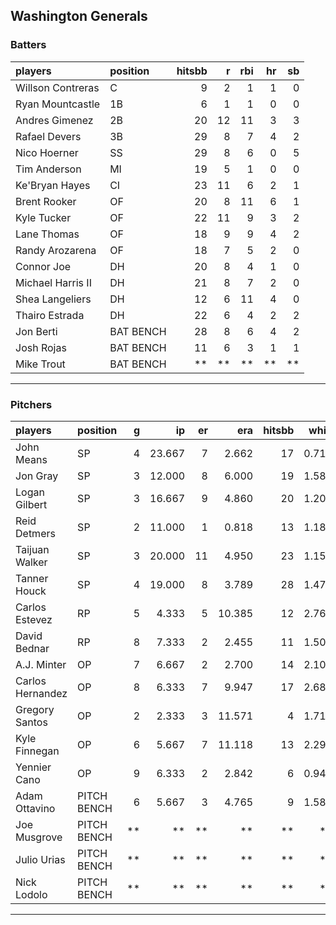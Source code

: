 ## Washington Generals

### Batters

 
|players           |position  | hitsbb|  r| rbi| hr| sb| 
|:-----------------|:---------|------:|--:|---:|--:|--:| 
|Willson Contreras |C         |      9|  2|   1|  1|  0| 
|Ryan Mountcastle  |1B        |      6|  1|   1|  0|  0| 
|Andres Gimenez    |2B        |     20| 12|  11|  3|  3| 
|Rafael Devers     |3B        |     29|  8|   7|  4|  2| 
|Nico Hoerner      |SS        |     29|  8|   6|  0|  5| 
|Tim Anderson      |MI        |     19|  5|   1|  0|  0| 
|Ke'Bryan Hayes    |CI        |     23| 11|   6|  2|  1| 
|Brent Rooker      |OF        |     20|  8|  11|  6|  1| 
|Kyle Tucker       |OF        |     22| 11|   9|  3|  2| 
|Lane Thomas       |OF        |     18|  9|   9|  4|  2| 
|Randy Arozarena   |OF        |     18|  7|   5|  2|  0| 
|Connor Joe        |DH        |     20|  8|   4|  1|  0| 
|Michael Harris II |DH        |     21|  8|   7|  2|  0| 
|Shea Langeliers   |DH        |     12|  6|  11|  4|  0| 
|Thairo Estrada    |DH        |     22|  6|   4|  2|  2| 
|Jon Berti         |BAT BENCH |     28|  8|   6|  4|  2| 
|Josh Rojas        |BAT BENCH |     11|  6|   3|  1|  1| 
|Mike Trout        |BAT BENCH |     **| **|  **| **| **| 


* * *

### Pitchers

 
|players          |position    |  g|     ip| er|    era| hitsbb|  whip| so|  w| sv| 
|:----------------|:-----------|--:|------:|--:|------:|------:|-----:|--:|--:|--:| 
|John Means       |SP          |  4| 23.667|  7|  2.662|     17| 0.718| 10|  1|  0| 
|Jon Gray         |SP          |  3| 12.000|  8|  6.000|     19| 1.583| 11|  1|  0| 
|Logan Gilbert    |SP          |  3| 16.667|  9|  4.860|     20| 1.200| 13|  0|  0| 
|Reid Detmers     |SP          |  2| 11.000|  1|  0.818|     13| 1.182| 14|  1|  0| 
|Taijuan Walker   |SP          |  3| 20.000| 11|  4.950|     23| 1.150| 10|  0|  0| 
|Tanner Houck     |SP          |  4| 19.000|  8|  3.789|     28| 1.474| 19|  2|  0| 
|Carlos Estevez   |RP          |  5|  4.333|  5| 10.385|     12| 2.769|  7|  0|  1| 
|David Bednar     |RP          |  8|  7.333|  2|  2.455|     11| 1.500| 12|  0|  6| 
|A.J. Minter      |OP          |  7|  6.667|  2|  2.700|     14| 2.100| 10|  0|  0| 
|Carlos Hernandez |OP          |  8|  6.333|  7|  9.947|     17| 2.684|  3|  0|  1| 
|Gregory Santos   |OP          |  2|  2.333|  3| 11.571|      4| 1.714|  2|  0|  1| 
|Kyle Finnegan    |OP          |  6|  5.667|  7| 11.118|     13| 2.294|  4|  0|  3| 
|Yennier Cano     |OP          |  9|  6.333|  2|  2.842|      6| 0.947|  7|  0|  2| 
|Adam Ottavino    |PITCH BENCH |  6|  5.667|  3|  4.765|      9| 1.588|  8|  0|  3| 
|Joe Musgrove     |PITCH BENCH | **|     **| **|     **|     **|    **| **| **| **| 
|Julio Urias      |PITCH BENCH | **|     **| **|     **|     **|    **| **| **| **| 
|Nick Lodolo      |PITCH BENCH | **|     **| **|     **|     **|    **| **| **| **| 


* * *



